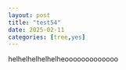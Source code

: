 ```yaml
---
layout: post
title: "test54"
date: 2025-02-11
categories: [tree,yes]
---
```



helhelhelhelhelheooooooooooooo
